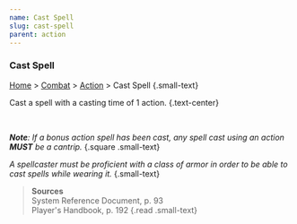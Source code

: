 ```yaml
---
name: Cast Spell
slug: cast-spell
parent: action
---
```

### Cast Spell
[Home](dm-operations-center) > [Combat](combat) > [Action](action) > Cast Spell {.small-text}

Cast a spell with a casting time of 1 action. {.text-center}

<br/>

***Note**: If a bonus action spell has been cast, any spell cast using an action **MUST** be a cantrip.*
{.square .small-text}

*A spellcaster must be proficient with a class of armor in order to be able to cast spells while wearing it.* {.small-text}

> **Sources** <br/>
> System Reference Document, p. 93<br/>
> Player's Handbook, p. 192
{.read .small-text}